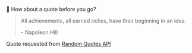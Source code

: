 📣 How about a quote before you go?

> All achievements, all earned riches, have their beginning in an idea.
>
> <p>- Napoleon Hill</p>

Quote requested from [Random Quotes API](https://github.com/lukePeavey/quotable)
